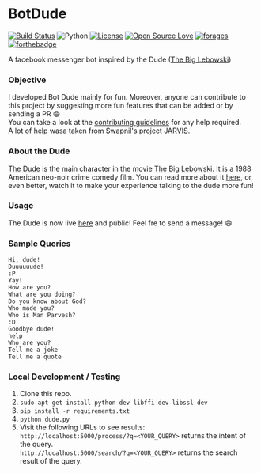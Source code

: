 # BotDude
[![Build Status](https://travis-ci.org/manparvesh/BotDude.png)](https://travis-ci.org/manparvesh/BotDude) 
![Python](https://img.shields.io/badge/python-2.7-blue.svg) 
[![License](https://img.shields.io/badge/license-MIT-blue.svg)](https://raw.githubusercontent.com/swapagarwal/JARVIS-on-Messenger/master/LICENSE) 
[![Open Source Love](https://badges.frapsoft.com/os/v1/open-source.png?v=103)](https://github.com/manparvesh/BotDude/) 
[![forages](https://img.shields.io/badge/For%20ages-16%2B-red.svg)](https://img.shields.io/badge/For%20ages-16%2B-red.svg)  
[![forthebadge](http://forthebadge.com/badges/built-with-swag.svg)](http://forthebadge.com)

A facebook messenger bot inspired by the Dude ([The Big Lebowski](http://www.imdb.com/title/tt0118715/))

### Objective

I developed Bot Dude mainly for fun. Moreover, anyone can contribute to this project by suggesting more fun features that can be added or by sending a PR :smile:  
You can take a look at the [contributing guidelines](https://github.com/manparvesh/BotDude/blob/master/CONTRIBUTING.md) for any help required.  
A lot of help wasa taken from [Swapnil](https://github.com/swapagarwal/)'s project [JARVIS](https://github.com/swapagarwal/JARVIS-on-Messenger).

### About the Dude

[The Dude](http://www.imdb.com/character/ch0003518/) is the main character in the movie [The Big Lebowski](http://www.imdb.com/title/tt0118715/). It is a 1988 American neo-noir crime comedy film. You can read more about it [here](https://en.wikipedia.org/wiki/The_Big_Lebowski), or, even better, watch it to make your experience talking to the dude more fun!

### Usage

The Dude is now live [here](https://www.messenger.com/t/BotDude) and public! Feel fre to send a message! :smile:

### Sample Queries

`Hi, dude!`  
`Duuuuuude!`  
`:P`  
`Yay!`  
`How are you?`  
`What are you doing?`  
`Do you know about God?`  
`Who made you?`  
`Who is Man Parvesh?`  
`:D`  
`Goodbye dude!`  
`help`  
`Who are you?`  
`Tell me a joke`  
`Tell me a quote`

### Local Development / Testing

1. Clone this repo.
2. `sudo apt-get install python-dev libffi-dev libssl-dev`
3. `pip install -r requirements.txt`
4. `python dude.py`
5. Visit the following URLs to see results:  
`http://localhost:5000/process/?q=<YOUR_QUERY>` returns the intent of the query.  
`http://localhost:5000/search/?q=<YOUR_QUERY>` returns the search result of the query.
